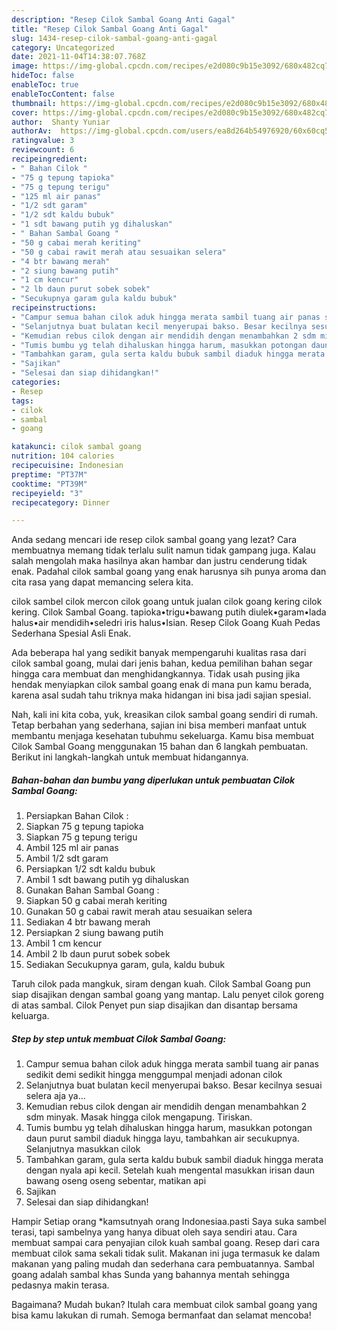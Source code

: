 ```yaml
---
description: "Resep Cilok Sambal Goang Anti Gagal"
title: "Resep Cilok Sambal Goang Anti Gagal"
slug: 1434-resep-cilok-sambal-goang-anti-gagal
category: Uncategorized
date: 2021-11-04T14:38:07.768Z
image: https://img-global.cpcdn.com/recipes/e2d080c9b15e3092/680x482cq70/cilok-sambal-goang-foto-resep-utama.jpg
hideToc: false
enableToc: true
enableTocContent: false
thumbnail: https://img-global.cpcdn.com/recipes/e2d080c9b15e3092/680x482cq70/cilok-sambal-goang-foto-resep-utama.jpg
cover: https://img-global.cpcdn.com/recipes/e2d080c9b15e3092/680x482cq70/cilok-sambal-goang-foto-resep-utama.jpg
author:  Shanty Yuniar
authorAv:  https://img-global.cpcdn.com/users/ea8d264b54976920/60x60cq50/avatar.jpg
ratingvalue: 3
reviewcount: 6
recipeingredient:
- " Bahan Cilok "
- "75 g tepung tapioka"
- "75 g tepung terigu"
- "125 ml air panas"
- "1/2 sdt garam"
- "1/2 sdt kaldu bubuk"
- "1 sdt bawang putih yg dihaluskan"
- " Bahan Sambal Goang "
- "50 g cabai merah keriting"
- "50 g cabai rawit merah atau sesuaikan selera"
- "4 btr bawang merah"
- "2 siung bawang putih"
- "1 cm kencur"
- "2 lb daun purut sobek sobek"
- "Secukupnya garam gula kaldu bubuk"
recipeinstructions:
- "Campur semua bahan cilok aduk hingga merata sambil tuang air panas sedikit demi sedikit hingga menggumpal menjadi adonan cilok"
- "Selanjutnya buat bulatan kecil menyerupai bakso. Besar kecilnya sesuai selera aja ya..."
- "Kemudian rebus cilok dengan air mendidih dengan menambahkan 2 sdm minyak. Masak hingga cilok mengapung. Tiriskan."
- "Tumis bumbu yg telah dihaluskan hingga harum, masukkan potongan daun purut sambil diaduk hingga layu, tambahkan air secukupnya. Selanjutnya masukkan cilok"
- "Tambahkan garam, gula serta kaldu bubuk sambil diaduk hingga merata dengan nyala api kecil. Setelah kuah mengental masukkan irisan daun bawang oseng oseng sebentar, matikan api"
- "Sajikan"
- "Selesai dan siap dihidangkan!"
categories:
- Resep
tags:
- cilok
- sambal
- goang

katakunci: cilok sambal goang 
nutrition: 104 calories
recipecuisine: Indonesian
preptime: "PT37M"
cooktime: "PT39M"
recipeyield: "3"
recipecategory: Dinner

---
```



Anda sedang mencari ide resep cilok sambal goang yang lezat? Cara membuatnya memang tidak terlalu sulit namun tidak gampang juga. Kalau salah mengolah maka hasilnya akan hambar dan justru cenderung tidak enak. Padahal cilok sambal goang yang enak harusnya sih punya aroma dan cita rasa yang dapat memancing selera kita.


cilok sambel cilok mercon cilok goang untuk jualan cilok goang kering cilok kering. Cilok Sambal Goang. tapioka•trigu•bawang putih diulek•garam•lada halus•air mendidih•seledri iris halus•Isian. Resep Cilok Goang Kuah Pedas Sederhana Spesial Asli Enak.

Ada beberapa hal yang sedikit banyak mempengaruhi kualitas rasa dari cilok sambal goang, mulai dari jenis bahan, kedua pemilihan bahan segar hingga cara membuat dan menghidangkannya. Tidak usah pusing jika hendak menyiapkan cilok sambal goang enak di mana pun kamu berada, karena asal sudah tahu triknya maka hidangan ini bisa jadi sajian spesial.


Nah, kali ini kita coba, yuk, kreasikan cilok sambal goang sendiri di rumah. Tetap berbahan yang sederhana, sajian ini bisa memberi manfaat untuk membantu menjaga kesehatan tubuhmu sekeluarga. Kamu bisa membuat Cilok Sambal Goang menggunakan 15 bahan dan 6 langkah pembuatan. Berikut ini langkah-langkah untuk membuat hidangannya.

<!--inarticleads1-->

##### Bahan-bahan dan bumbu yang diperlukan untuk pembuatan Cilok Sambal Goang:

1. Persiapkan  Bahan Cilok :
1. Siapkan 75 g tepung tapioka
1. Siapkan 75 g tepung terigu
1. Ambil 125 ml air panas
1. Ambil 1/2 sdt garam
1. Persiapkan 1/2 sdt kaldu bubuk
1. Ambil 1 sdt bawang putih yg dihaluskan
1. Gunakan  Bahan Sambal Goang :
1. Siapkan 50 g cabai merah keriting
1. Gunakan 50 g cabai rawit merah atau sesuaikan selera
1. Sediakan 4 btr bawang merah
1. Persiapkan 2 siung bawang putih
1. Ambil 1 cm kencur
1. Ambil 2 lb daun purut sobek sobek
1. Sediakan Secukupnya garam, gula, kaldu bubuk


Taruh cilok pada mangkuk, siram dengan kuah. Cilok Sambal Goang pun siap disajikan dengan sambal goang yang mantap. Lalu penyet cilok goreng di atas sambal. Cilok Penyet pun siap disajikan dan disantap bersama keluarga. 

<!--inarticleads2-->

##### Step by step untuk membuat Cilok Sambal Goang:

1. Campur semua bahan cilok aduk hingga merata sambil tuang air panas sedikit demi sedikit hingga menggumpal menjadi adonan cilok
1. Selanjutnya buat bulatan kecil menyerupai bakso. Besar kecilnya sesuai selera aja ya...
1. Kemudian rebus cilok dengan air mendidih dengan menambahkan 2 sdm minyak. Masak hingga cilok mengapung. Tiriskan.
1. Tumis bumbu yg telah dihaluskan hingga harum, masukkan potongan daun purut sambil diaduk hingga layu, tambahkan air secukupnya. Selanjutnya masukkan cilok
1. Tambahkan garam, gula serta kaldu bubuk sambil diaduk hingga merata dengan nyala api kecil. Setelah kuah mengental masukkan irisan daun bawang oseng oseng sebentar, matikan api
1. Sajikan
1. Selesai dan siap dihidangkan!

Hampir Setiap orang *kamsutnyah orang Indonesiaa.pasti Saya suka sambel terasi, tapi sambelnya yang hanya dibuat oleh saya sendiri atau. Cara membuat sampai cara penyajian cilok kuah sambal goang. Resep dari cara membuat cilok sama sekali tidak sulit. Makanan ini juga termasuk ke dalam makanan yang paling mudah dan sederhana cara pembuatannya. Sambal goang adalah sambal khas Sunda yang bahannya mentah sehingga pedasnya makin terasa. 

Bagaimana? Mudah bukan? Itulah cara membuat cilok sambal goang yang bisa kamu lakukan di rumah. Semoga bermanfaat dan selamat mencoba!
